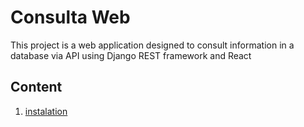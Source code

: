 # Consulta Web

This project is a web application designed to consult information in a database via API using Django REST framework and React

## Content

1. [instalation](setup.md)
